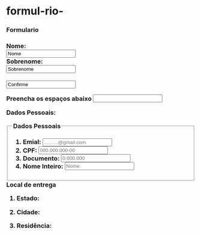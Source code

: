 # formul-rio-
<html>
<body>

<h3>Formulario<h3>

<form action=" /action_page.php">
  <label for="fname">Nome:</label><br>
  <input type="text" id="fname" Primeiro nome="fname" value="Nome"><br>
  <label for="lname">Sobrenome:</label><br>
  <input type="text" id="lname" Último nome="lname" value="Sobrenome"><br><br>
  <input type="confirme" value="Confirme">
</form>
</body>
</html>

<form method='Post' action='recebe-dados.php'>
  <label for="nome">Preencha os espaços abaixo</label>
  <input type='text' id='nome' name='nome' required>
  <label form="nome"</label>

<html>
<head>
    <meta charset=“utf-8”>
    <meta name=“viewport” content="width=device-width", initial-scale="1.0">
    <p>Dados Pessoais:</p>
    <style>
      input[type="text"] {
        vertical-align: bottom;
      }
    </style>
</head>

<body>
<html>
  <form>
    <fieldset>
      <legend> Dados Pessoais </legend>
      <ol>
        <li><label>Emial: <input type="email" placeholder="..........@gmail.com"></label></li>
        <li><label>CPF: <input type="text" placeholder="000.000.000-00"></label></li>
        <li><label>Documento: <input type="text"placeholder="0.000.000"></label></li>
	<li><label>Nome Inteiro: <input type="text" placeholder="Nome"></label></li>
      </ol>
    </fieldset>
  </form>
  Local de entrega
  <ol>
    <li><p> Estado: <testarea cols="17" rows="14" placeholder="Insira o seu estado"></testarea></p></li>
    <li><p> Cidade: <testarea cols="17" rows="14" placeholder="Insira a sua cidade"></testarea></p></li>
    <li><p> Residência: <testarea cols="17" rows="14" placeholder="Insira a sua residência"></testarea></p></li>	  
  </ol>


</body>
</html>
	
